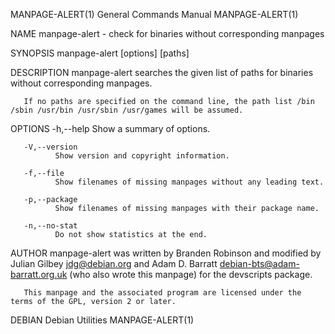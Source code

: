 MANPAGE-ALERT(1)                                                                         General Commands Manual                                                                         MANPAGE-ALERT(1)

NAME
       manpage-alert - check for binaries without corresponding manpages

SYNOPSIS
       manpage-alert [options] [paths]

DESCRIPTION
       manpage-alert searches the given list of paths for binaries without corresponding manpages.

       If no paths are specified on the command line, the path list /bin /sbin /usr/bin /usr/sbin /usr/games will be assumed.

OPTIONS
       -h,--help
              Show a summary of options.

       -V,--version
              Show version and copyright information.

       -f,--file
              Show filenames of missing manpages without any leading text.

       -p,--package
              Show filenames of missing manpages with their package name.

       -n,--no-stat
              Do not show statistics at the end.

AUTHOR
       manpage-alert was written by Branden Robinson and modified by Julian Gilbey <jdg@debian.org> and Adam D. Barratt <debian-bts@adam-barratt.org.uk> (who also wrote this manpage) for the devscripts
       package.

       This manpage and the associated program are licensed under the terms of the GPL, version 2 or later.

DEBIAN                                                                                       Debian Utilities                                                                            MANPAGE-ALERT(1)
